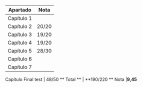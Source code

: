 Apartado | Nota
-- | --
Capítulo 1 |
Capítulo 2 | 20/20
Capítulo 3 |  19/20
Capítulo 4 | 19/20
Capítulo 5| 28/30
Capítulo 6 |
Capítulo 7 |
Capítulo
Final test | 48/50
** Total ** | **190/220 **
Nota |**9,45**
